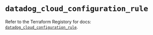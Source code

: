 # `datadog_cloud_configuration_rule`

Refer to the Terraform Registory for docs: [`datadog_cloud_configuration_rule`](https://registry.terraform.io/providers/datadog/datadog/3.24.1/docs/resources/cloud_configuration_rule).
